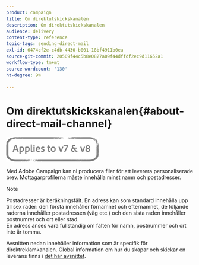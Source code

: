 ```yaml
---
product: campaign
title: Om direktutskickskanalen
description: Om direktutskickskanalen
audience: delivery
content-type: reference
topic-tags: sending-direct-mail
exl-id: 6474cf2e-c4db-4430-b001-18bf4911b0ea
source-git-commit: 20509f44c5b8e0827a09f44dffdf2ec9d11652a1
workflow-type: tm+mt
source-wordcount: '130'
ht-degree: 9%

---
```


# Om direktutskickskanalen{#about-direct-mail-channel}

![](../../assets/common.svg)

Med Adobe Campaign kan ni producera filer för att leverera personaliserade brev. Mottagarprofilerna måste innehålla minst namn och postadresser.

>[!NOTE]
>
>Postadresser är beräkningsfält. En adress kan som standard innehålla upp till sex rader: den första innehåller förnamnet och efternamnet, de följande raderna innehåller postadressen (väg etc.) och den sista raden innehåller postnumret och ort eller stad.\
>En adress anses vara fullständig om fälten för namn, postnummer och ort inte är tomma.

Avsnitten nedan innehåller information som är specifik för direktreklamkanalen. Global information om hur du skapar och skickar en leverans finns i [det här avsnittet](steps-about-delivery-creation-steps.md).
